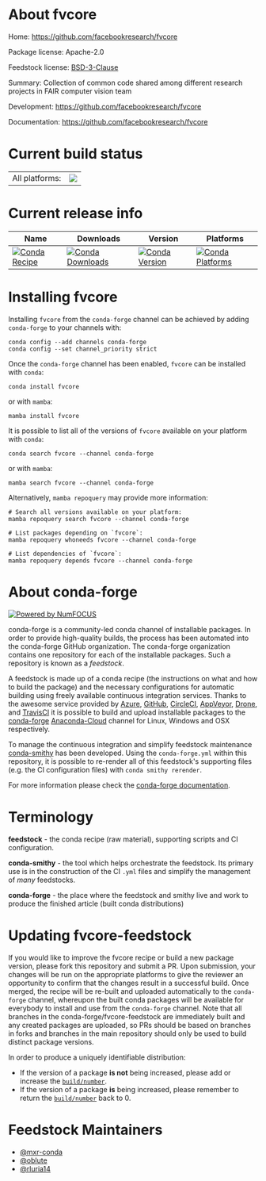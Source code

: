 About fvcore
============

Home: https://github.com/facebookresearch/fvcore

Package license: Apache-2.0

Feedstock license: [BSD-3-Clause](https://github.com/conda-forge/fvcore-feedstock/blob/main/LICENSE.txt)

Summary: Collection of common code shared among different research projects in FAIR computer vision team

Development: https://github.com/facebookresearch/fvcore

Documentation: https://github.com/facebookresearch/fvcore

Current build status
====================


<table><tr><td>All platforms:</td>
    <td>
      <a href="https://dev.azure.com/conda-forge/feedstock-builds/_build/latest?definitionId=9491&branchName=main">
        <img src="https://dev.azure.com/conda-forge/feedstock-builds/_apis/build/status/fvcore-feedstock?branchName=main">
      </a>
    </td>
  </tr>
</table>

Current release info
====================

| Name | Downloads | Version | Platforms |
| --- | --- | --- | --- |
| [![Conda Recipe](https://img.shields.io/badge/recipe-fvcore-green.svg)](https://anaconda.org/conda-forge/fvcore) | [![Conda Downloads](https://img.shields.io/conda/dn/conda-forge/fvcore.svg)](https://anaconda.org/conda-forge/fvcore) | [![Conda Version](https://img.shields.io/conda/vn/conda-forge/fvcore.svg)](https://anaconda.org/conda-forge/fvcore) | [![Conda Platforms](https://img.shields.io/conda/pn/conda-forge/fvcore.svg)](https://anaconda.org/conda-forge/fvcore) |

Installing fvcore
=================

Installing `fvcore` from the `conda-forge` channel can be achieved by adding `conda-forge` to your channels with:

```
conda config --add channels conda-forge
conda config --set channel_priority strict
```

Once the `conda-forge` channel has been enabled, `fvcore` can be installed with `conda`:

```
conda install fvcore
```

or with `mamba`:

```
mamba install fvcore
```

It is possible to list all of the versions of `fvcore` available on your platform with `conda`:

```
conda search fvcore --channel conda-forge
```

or with `mamba`:

```
mamba search fvcore --channel conda-forge
```

Alternatively, `mamba repoquery` may provide more information:

```
# Search all versions available on your platform:
mamba repoquery search fvcore --channel conda-forge

# List packages depending on `fvcore`:
mamba repoquery whoneeds fvcore --channel conda-forge

# List dependencies of `fvcore`:
mamba repoquery depends fvcore --channel conda-forge
```


About conda-forge
=================

[![Powered by
NumFOCUS](https://img.shields.io/badge/powered%20by-NumFOCUS-orange.svg?style=flat&colorA=E1523D&colorB=007D8A)](https://numfocus.org)

conda-forge is a community-led conda channel of installable packages.
In order to provide high-quality builds, the process has been automated into the
conda-forge GitHub organization. The conda-forge organization contains one repository
for each of the installable packages. Such a repository is known as a *feedstock*.

A feedstock is made up of a conda recipe (the instructions on what and how to build
the package) and the necessary configurations for automatic building using freely
available continuous integration services. Thanks to the awesome service provided by
[Azure](https://azure.microsoft.com/en-us/services/devops/), [GitHub](https://github.com/),
[CircleCI](https://circleci.com/), [AppVeyor](https://www.appveyor.com/),
[Drone](https://cloud.drone.io/welcome), and [TravisCI](https://travis-ci.com/)
it is possible to build and upload installable packages to the
[conda-forge](https://anaconda.org/conda-forge) [Anaconda-Cloud](https://anaconda.org/)
channel for Linux, Windows and OSX respectively.

To manage the continuous integration and simplify feedstock maintenance
[conda-smithy](https://github.com/conda-forge/conda-smithy) has been developed.
Using the ``conda-forge.yml`` within this repository, it is possible to re-render all of
this feedstock's supporting files (e.g. the CI configuration files) with ``conda smithy rerender``.

For more information please check the [conda-forge documentation](https://conda-forge.org/docs/).

Terminology
===========

**feedstock** - the conda recipe (raw material), supporting scripts and CI configuration.

**conda-smithy** - the tool which helps orchestrate the feedstock.
                   Its primary use is in the construction of the CI ``.yml`` files
                   and simplify the management of *many* feedstocks.

**conda-forge** - the place where the feedstock and smithy live and work to
                  produce the finished article (built conda distributions)


Updating fvcore-feedstock
=========================

If you would like to improve the fvcore recipe or build a new
package version, please fork this repository and submit a PR. Upon submission,
your changes will be run on the appropriate platforms to give the reviewer an
opportunity to confirm that the changes result in a successful build. Once
merged, the recipe will be re-built and uploaded automatically to the
`conda-forge` channel, whereupon the built conda packages will be available for
everybody to install and use from the `conda-forge` channel.
Note that all branches in the conda-forge/fvcore-feedstock are
immediately built and any created packages are uploaded, so PRs should be based
on branches in forks and branches in the main repository should only be used to
build distinct package versions.

In order to produce a uniquely identifiable distribution:
 * If the version of a package **is not** being increased, please add or increase
   the [``build/number``](https://docs.conda.io/projects/conda-build/en/latest/resources/define-metadata.html#build-number-and-string).
 * If the version of a package **is** being increased, please remember to return
   the [``build/number``](https://docs.conda.io/projects/conda-build/en/latest/resources/define-metadata.html#build-number-and-string)
   back to 0.

Feedstock Maintainers
=====================

* [@mxr-conda](https://github.com/mxr-conda/)
* [@oblute](https://github.com/oblute/)
* [@rluria14](https://github.com/rluria14/)

